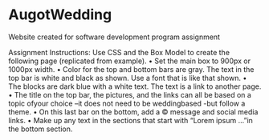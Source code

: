 # AugotWedding
Website created for software development program assignment

Assignment Instructions:
Use CSS and the Box Model to create the following page (replicated from example). 
• Set the main box to 900px or 1000px width.
• Color for the top and bottom bars are gray.  The text in the top bar is white and black as shown.  Use a font that is like that shown.
• The blocks are dark blue with a white text.  The text is a link to another page.
• The title on the top bar, the pictures, and the links can all be based on a topic ofyour choice –it does not need to be weddingbased -but follow a theme.
• On this last bar on the bottom, add a © message and social media links.
• Make up any text in the sections that start with “Lorem ipsum ...”in the bottom section.
